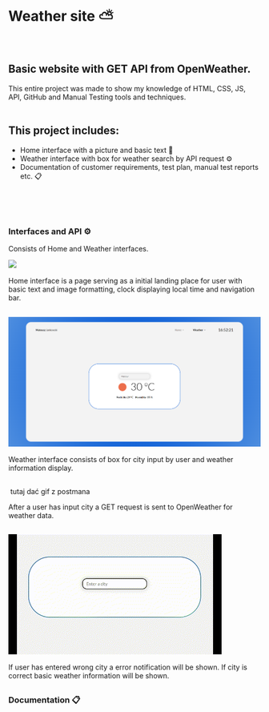 
# Weather site ⛅️
<br>

## Basic website with GET API from OpenWeather.

This entire project was made to show my knowledge of HTML, CSS, JS, API, GitHub and Manual Testing tools and techniques.
<br>
<br>

## This project includes:
- Home interface with a picture and basic text 📄
- Weather interface with box for weather search by API request ⚙️
- Documentation of customer requirements, test plan, manual test reports etc. 📋

##
<br>
<br>

### Interfaces and API ⚙️

Consists of Home and Weather interfaces.

<img src="https://github.com/SeaaRaider/Images/blob/main/Home-Weather.gif"/>

Home interface is a page serving as a initial landing place for user with basic text and image formatting, clock displaying local time and navigation bar.
##

<img src="https://github.com/SeaaRaider/Images/blob/main/SS%20Weather%20page.png">

Weather interface consists of box for city input by user and weather information display.
##

<img src="">
tutaj dać gif z postmana

After a user has input city a GET request is sent to OpenWeather for weather data.
##

<img src="https://github.com/SeaaRaider/Images/blob/main/Weather%20box.gif">

If user has entered wrong city a error notification will be shown. If city is correct basic weather information will be shown.
##

### Documentation 📋

[github]: https://github.com/SeaaRaider
[portfolio-website]: https://github.com/SeaaRaider/website
